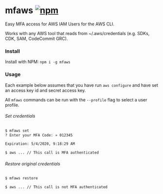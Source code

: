 # mfaws [![npm](https://img.shields.io/npm/v/mfaws)](https://www.npmjs.com/package/mfaws)

Easy MFA access for AWS IAM Users for the AWS CLI.

Works with any AWS tool that reads from ~/.aws/credentials (e.g. SDKs, CDK, SAM, CodeCommit GRC).

### Install
Install with NPM: `npm i -g mfaws`

### Usage
Each example below assumes that you have run `aws configure` and have set an access key id and secret access key. 

All `mfaws` commands can be run with the `--profile` flag to select a user profile.

###### Set credentials
```sh
$ mfaws set
? Enter your MFA Code: » 012345

Expiration: 5/4/2020, 9:18:29 AM

$ aws ... // This call is MFA authenticated
```

###### Restore original credentials
```sh
$ mfaws restore

$ aws ... // This call is not MFA authenticated
```
